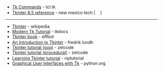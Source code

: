 * [Tk Commands](https://tcl.tk/man/tcl8.6/TkCmd/contents.htm) - tcl.tk
* [Tkinter 8.5 reference](https://anzeljg.github.io/rin2/book2/2405/docs/tkinter/index.html) - new mexico tech [[<img src="https://user-images.githubusercontent.com/37651007/51336414-c420cd00-1a84-11e9-9165-457cfa4cdcd1.png" width="16px" />](https://www-acc.gsi.de/wiki/pub/Frontend/DiverseAnleitungen/tkinter.pdf)]

---

* [Tkinter](https://en.wikipedia.org/wiki/Tkinter) - wikipedia
* [Modern Tk Tutorial](http://tkdocs.com/tutorial/index.html) - tkdocs
* [Tkinter book](https://insolor.github.io/effbot-tkinterbook-archive/) - effbot
* [An Introduction to Tkinter](https://users.tricity.wsu.edu/~bobl/cpts481/an-introduction-to-tkinter.pdf) - fredrik lundh <img src="https://user-images.githubusercontent.com/37651007/51336414-c420cd00-1a84-11e9-9165-457cfa4cdcd1.png" width="16px" />
* [Tkinter tutorial (oop)](https://zetcode.com/tkinter/) - zetcode
* [Tkinter tutorial (procedural)](https://zetcode.com/python/tkinter/) - zetcode
* [Learning Tkinter tutorial](https://riptutorial.com/Download/tkinter.pdf) - riptutorial <img src="https://user-images.githubusercontent.com/37651007/51336414-c420cd00-1a84-11e9-9165-457cfa4cdcd1.png" width="16px" />
* [Graphical User Interfaces with Tk](https://docs.python.org/3/library/tk.html) - python.org
